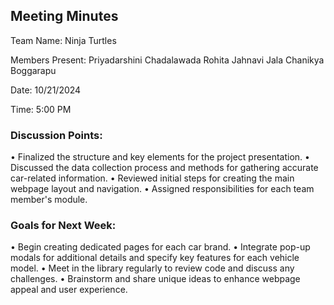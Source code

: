 ## Meeting Minutes

Team Name: Ninja Turtles

Members Present:
Priyadarshini Chadalawada
Rohita Jahnavi Jala
Chanikya Boggarapu

Date: 10/21/2024

Time: 5:00 PM

### Discussion Points:
•	Finalized the structure and key elements for the project presentation.
•	Discussed the data collection process and methods for gathering accurate car-related information.
•	Reviewed initial steps for creating the main webpage layout and navigation.
•	Assigned responsibilities for each team member's module.

### Goals for Next Week:
•	Begin creating dedicated pages for each car brand.
•	Integrate pop-up modals for additional details and specify key features for each vehicle model.
•	Meet in the library regularly to review code and discuss any challenges.
•	Brainstorm and share unique ideas to enhance webpage appeal and user experience.